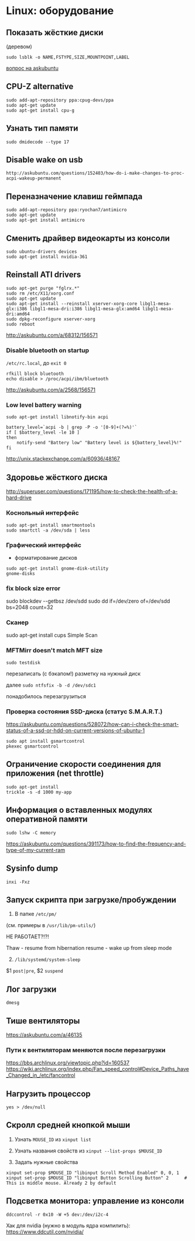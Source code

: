 # Linux: оборудование

## Показать жёсткие диски

(деревом)

`sudo lsblk -o NAME,FSTYPE,SIZE,MOUNTPOINT,LABEL`

[вопрос на askubuntu](http://askubuntu.com/questions/182446/how-do-i-view-all-available-hdds-partitions)

## CPU-Z alternative

```
sudo add-apt-repository ppa:cpug-devs/ppa
sudo apt-get update
sudo apt-get install cpu-g
```

## Узнать тип памяти

`sudo dmidecode --type 17`

## Disable wake on usb

	http://askubuntu.com/questions/152403/how-do-i-make-changes-to-proc-acpi-wakeup-permanent

## Переназначение клавиш геймпада

```
sudo add-apt-repository ppa:ryochan7/antimicro
sudo apt-get update
sudo apt-get install antimicro
```

## Сменить драйвер видеокарты из консоли

```
sudo ubuntu-drivers devices
sudo apt-get install nvidia-361
```

## Reinstall ATI drivers

```
sudo apt-get purge "fglrx.*"
sudo rm /etc/X11/xorg.conf
sudo apt-get update
sudo apt-get install --reinstall xserver-xorg-core libgl1-mesa-glx:i386 libgl1-mesa-dri:i386 libgl1-mesa-glx:amd64 libgl1-mesa-dri:amd64
sudo dpkg-reconfigure xserver-xorg
sudo reboot
```

http://askubuntu.com/a/68312/156571

### Disable bluetooth on startup

`/etc/rc.local`, до `exit 0`

```
rfkill block bluetooth
echo disable > /proc/acpi/ibm/bluetooth
```

http://askubuntu.com/a/2568/156571

### Low level battery warning

`sudo apt-get install libnotify-bin acpi`


```
battery_level=`acpi -b | grep -P -o '[0-9]+(?=%)'`
if [ $battery_level -le 10 ]
then
    notify-send "Battery low" "Battery level is ${battery_level}%!"
fi
```

http://unix.stackexchange.com/a/60936/48167

## Здоровье жёсткого диска

http://superuser.com/questions/171195/how-to-check-the-health-of-a-hard-drive

### Коснольный интерфейс

```
sudo apt-get install smartmontools
sudo smartctl -a /dev/sda | less
```

### Графический интерфейс

+ форматирование дисков

```
sudo apt-get install gnome-disk-utility
gnome-disks
```

### fix block size error

sudo blockdev --getbsz /dev/sdd
sudo dd if=/dev/zero of=/dev/sdd bs=2048 count=32

### Сканер

sudo apt-get install cups
Simple Scan

### MFTMirr doesn't match MFT size

`sudo testdisk`

перезаписать (с бэкапом!) разметку на нужный диск

далее `sudo ntfsfix -b -d /dev/sdc1`

понадобилось перезагрузиться

### Проверка состояния SSD-диска (статус S.M.A.R.T.)

https://askubuntu.com/questions/528072/how-can-i-check-the-smart-status-of-a-ssd-or-hdd-on-current-versions-of-ubuntu-1

```
sudo apt install gsmartcontrol
pkexec gsmartcontrol
```


## Ограничение скорости соединения для приложения (net throttle)

```
sudo apt-get install
trickle -s -d 1000 my-app
```

## Информация о вставленных модулях оперативной памяти

`sudo lshw -C memory`

https://askubuntu.com/questions/391173/how-to-find-the-frequency-and-type-of-my-current-ram

## Sysinfo dump

`inxi -Fxz`

## Запуск скрипта при загрузке/пробуждении

1) В папке `/etc/pm/`

(см. примеры в `/usr/lib/pm-utils/`)

НЕ РАБОТАЕТ?!?!

Thaw - resume from hibernation
resume - wake up from sleep mode

2) `/lib/systemd/system-sleep`

$1 `post|pre`, $2 `suspend`


## Лог загрузки

`dmesg`

## Тише вентиляторы

https://askubuntu.com/a/46135

### Пути к вентиляторам меняются после перезагрузки

https://bbs.archlinux.org/viewtopic.php?id=160537
https://wiki.archlinux.org/index.php/Fan_speed_control#Device_Paths_have_Changed_in_/etc/fancontrol

## Нагрузить процессор

`yes > /dev/null`

## Скролл средней кнопкой мыши

1) Узнать `MOUSE_ID` из `xinput list`

2) Узнать названия свойств из `xinput --list-props $MOUSE_ID`

3) Задать нужные свойства

```
xinput set-prop $MOUSE_ID "libinput Scroll Method Enabled" 0, 0, 1
xinput set-prop $MOUSE_ID "libinput Button Scrolling Button" 2      # This is middle mouse. Already 2 by default

```

## Подсветка монитора: управление из консоли

`ddccontrol -r 0x10 -W +5 dev:/dev/i2c-4`

Хак для nvidia (нужно в модуль ядра компилить):
 https://www.ddcutil.com/nvidia/